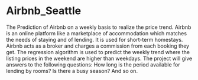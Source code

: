 # Airbnb_Seattle

The Prediction of Airbnb on a weekly basis to realize the price trend.
Airbnb is an online platform like a marketplace of accommodation which matches the needs of staying and of lending. 
It is used for short-term homestays. Airbnb acts as a broker and charges a commission from each booking they get. 
The regression algorithm is used to predict the weekly trend where the listing prices in the weekend are higher than weekdays. 
The project will give answers to the following questions: 
How long is the period available for lending by rooms? 
Is there a busy season? And so on. 
